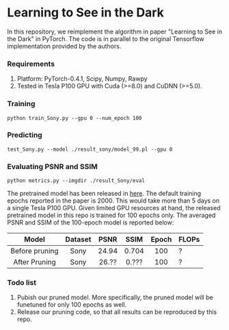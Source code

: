# Learning to See in the Dark

In this repository, we reimplement the algorithm in paper "Learning to See in the Dark" in PyTorch. The code is in parallel to the original Tensorflow implementation provided by the authors.

### Requirements
1. Platform: PyTorch-0.4.1, Scipy, Numpy, Rawpy
2. Tested in Tesla P100 GPU with Cuda (>=8.0) and CuDNN (>=5.0).

### Training
```Shell
python train_Sony.py --gpu 0 --num_epoch 100
```

### Predicting
```Shell
test_Sony.py --model ./result_sony/model_99.pl --gpu 0
```

### Evaluating PSNR and SSIM
```Shell
python metrics.py --imgdir ./result_Sony/eval
```

The pretrained model has been released in [here](https://drive.google.com/file/d/1Vjop6FnQ79ngJQORHqUUDZtiYXxDicRR/view?usp=sharing). The default training epochs reported in the paper is 2000. This would take more than 5 days on a single Tesla P100 GPU. Given limited GPU resources at hand, the released pretrained model in this repo is trained for 100 epochs only. The averaged PSNR and SSIM of the 100-epoch model is reported below:

Model | Dataset | PSNR | SSIM | Epoch | FLOPs
:----------------:|:----------------:|:----------------:|:----------------:|:----------------:|:----------------
Before pruning| Sony | 24.94 | 0.704 | 100 |?
After Pruning | Sony | 26.?? | 0.??? | 100 |?

### Todo list
1. Pubish our pruned model. More specifically, the pruned model will be funetuned for only 100 epochs as well.
2. Release our pruning code, so that all results can be reproduced by this repo.
